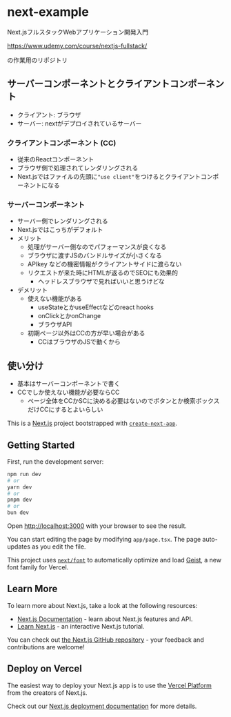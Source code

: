 # next-example

Next.jsフルスタックWebアプリケーション開発入門

https://www.udemy.com/course/nextjs-fullstack/

の作業用のリポジトリ

## サーバーコンポーネントとクライアントコンポーネント

- クライアント: ブラウザ
- サーバー: nextがデプロイされているサーバー

### クライアントコンポーネント (CC)

- 従来のReactコンポーネント
- ブラウザ側で処理されてレンダリングされる
- Next.jsではファイルの先頭に`"use client"`をつけるとクライアントコンポーネントになる

### サーバーコンポーネント

- サーバー側でレンダリングされる
- Next.jsではこっちがデフォルト
- メリット
  - 処理がサーバー側なのでパフォーマンスが良くなる
  - ブラウザに渡すJSのバンドルサイズが小さくなる
  - APIkey などの機密情報がクライアントサイドに渡らない
  - リクエストが来た時にHTMLが返るのでSEOにも効果的
    - ヘッドレスブラウザで見ればいいと思うけどな
- デメリット
  - 使えない機能がある
    - useStateとかuseEffectなどのreact hooks
    - onClickとかonChange
    - ブラウザAPI
  - 初期ページ以外はCCの方が早い場合がある
    - CCはブラウザのJSで動くから

## 使い分け

- 基本はサーバーコンポーネントで書く
- CCでしか使えない機能が必要ならCC
  - ページ全体をCCかSCに決める必要はないのでボタンとか検索ボックスだけCCにするとよいらしい

This is a [Next.js](https://nextjs.org) project bootstrapped with [`create-next-app`](https://nextjs.org/docs/app/api-reference/cli/create-next-app).

## Getting Started

First, run the development server:

```bash
npm run dev
# or
yarn dev
# or
pnpm dev
# or
bun dev
```

Open [http://localhost:3000](http://localhost:3000) with your browser to see the result.

You can start editing the page by modifying `app/page.tsx`. The page auto-updates as you edit the file.

This project uses [`next/font`](https://nextjs.org/docs/app/building-your-application/optimizing/fonts) to automatically optimize and load [Geist](https://vercel.com/font), a new font family for Vercel.

## Learn More

To learn more about Next.js, take a look at the following resources:

- [Next.js Documentation](https://nextjs.org/docs) - learn about Next.js features and API.
- [Learn Next.js](https://nextjs.org/learn) - an interactive Next.js tutorial.

You can check out [the Next.js GitHub repository](https://github.com/vercel/next.js) - your feedback and contributions are welcome!

## Deploy on Vercel

The easiest way to deploy your Next.js app is to use the [Vercel Platform](https://vercel.com/new?utm_medium=default-template&filter=next.js&utm_source=create-next-app&utm_campaign=create-next-app-readme) from the creators of Next.js.

Check out our [Next.js deployment documentation](https://nextjs.org/docs/app/building-your-application/deploying) for more details.
